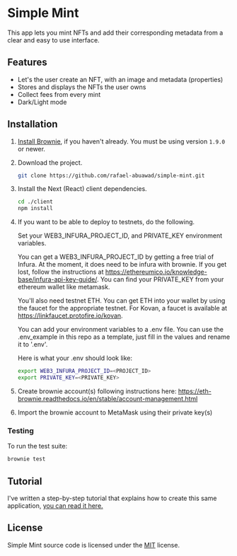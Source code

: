 # Simple Mint

This app lets you mint NFTs and add their corresponding metadata from a clear and easy to use interface.

## Features

- Let's the user create an NFT, with an image and metadata (properties)
- Stores and displays the NFTs the user owns
- Collect fees from every mint
- Dark/Light mode


## Installation

1. [Install Brownie](https://eth-brownie.readthedocs.io/en/stable/install.html), if you haven't already. You must be using version `1.9.0` or newer.

2. Download the project.

    ```bash
    git clone https://github.com/rafael-abuawad/simple-mint.git
    ```

3. Install the Next (React) client dependencies.

    ```bash
    cd ./client
    npm install 
    ```

4. If you want to be able to deploy to testnets, do the following.

    Set your WEB3_INFURA_PROJECT_ID, and PRIVATE_KEY environment variables.

    You can get a WEB3_INFURA_PROJECT_ID by getting a free trial of Infura. At the moment, it does need to be infura with brownie. If you get lost, follow the instructions at https://ethereumico.io/knowledge-base/infura-api-key-guide/. You can find your PRIVATE_KEY from your ethereum wallet like metamask.

    You'll also need testnet ETH. You can get ETH into your wallet by using the faucet for the appropriate
    testnet. For Kovan, a faucet is available at https://linkfaucet.protofire.io/kovan.

    You can add your environment variables to a .env file. You can use the .env_example in this repo 
    as a template, just fill in the values and rename it to '.env'. 

    Here is what your .env should look like:

    ```bash
    export WEB3_INFURA_PROJECT_ID=<PROJECT_ID>
    export PRIVATE_KEY=<PRIVATE_KEY>
    ```
   
5. Create brownie account(s) following instructions here:
       https://eth-brownie.readthedocs.io/en/stable/account-management.html

6. Import the brownie account to MetaMask using their private key(s)

### Testing

To run the test suite:

```bash
brownie test
```

## Tutorial
I've written a step-by-step tutorial that explains how to create this same application, [you can read it here.](https://dev.to/rafael_abuawad/create-a-simple-minting-dapp-using-nextjs-brownie-solidity-and-tailwindcss-2034-temp-slug-4834495)

## License
Simple Mint source code is licensed under the [MIT](LICENSE.md) license.
